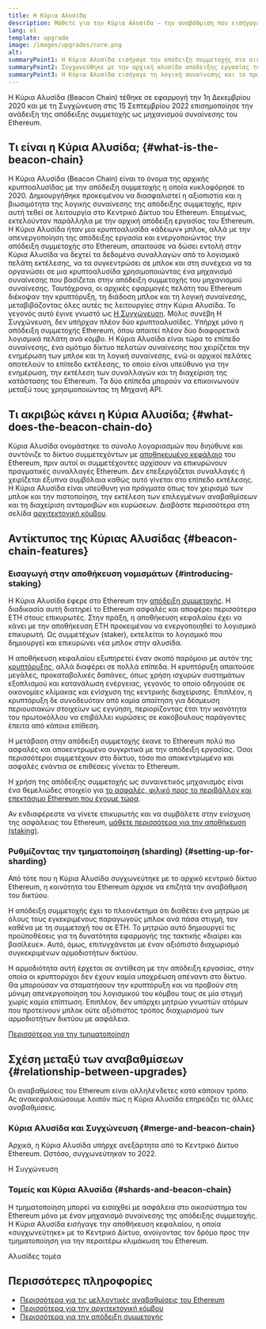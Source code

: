 ```yaml
---
title: Η Κύρια Αλυσίδα
description: Μάθετε για την Κύρια Αλυσίδα – την αναβάθμιση που εισήγαγε την απόδειξη συμμετοχής στο Ethereum.
lang: el
template: upgrade
image: /images/upgrades/core.png
alt:
summaryPoint1: Η Κύρια Αλυσίδα εισήγαγε την απόδειξη συμμετοχής στο οικοσύστημα του Ethereum.
summaryPoint2: Συγχωνεύθηκε με την αρχική αλυσίδα απόδειξης εργασίας του Ethereum τον Σεπτέμβριο του 2022.
summaryPoint3: Η Κύρια Αλυσίδα εισήγαγε τη λογική συναίνεσης και το πρωτόκολλο διασποράς μπλοκ (block gossip protocol) που πλέον κρατάει ασφαλές το Ethereum.
---
```


<UpgradeStatus isShipped dateKey="page-upgrades:page-upgrades-beacon-date">
  Η Κύρια Αλυσίδα (Beacon Chain) τέθηκε σε εφαρμογή την 1η Δεκεμβρίου 2020 και με τη Συγχώνευση στις 15 Σεπτεμβρίου 2022 επισημοποίησε την ανάδειξη της απόδειξης συμμετοχής ως μηχανισμού συναίνεσης του Ethereum.
</UpgradeStatus>

## Τι είναι η Κύρια Αλυσίδα; {#what-is-the-beacon-chain}

Η Κύρια Αλυσίδα (Beacon Chain) είναι το όνομα της αρχικής κρυπτοαλυσίδας με την απόδειξη συμμετοχής η οποία κυκλοφόρησε το 2020. Δημιουργήθηκε προκειμένου να διασφαλιστεί η αξιοπιστία και η βιωσιμότητα της λογικής συναίνεσης της απόδειξης συμμετοχής, πριν αυτή τεθεί σε λειτουργία στο Kεντρικό Δίκτυο του Ethereum. Επομένως, εκτελούνταν παράλληλα με την αρχική απόδειξη εργασίας του Ethereum. Η Κύρια Αλυσίδα ήταν μια κρυπτοαλυσίδα «άδειων» μπλοκ, αλλά με την απενεργοποίηση της απόδειξης εργασία και ενεργοποιώντας την απόδειξη συμμετοχής στο Ethereum, απαιτούσε να δώσει εντολή στην Κύρια Αλυσίδα να δεχτεί τα δεδομένα συναλλαγών από το λογισμικό πελάτη εκτέλεσης, να τα συγκεντρώσει σε μπλοκ και στη συνέχεια να τα οργανώσει σε μια κρυπτοαλυσίδα χρησιμοποιώντας ένα μηχανισμό συναίνεσης που βασίζεται στην απόδειξη συμμετοχής του μηχανισμού συναίνεσης. Ταυτόχρονα, οι αρχικές εφαρμογές πελάτη του Ethereum διέκοψαν την κρυπτόρυξη, τη διάδοση μπλοκ και τη λογική συναίνεσης, μεταβιβάζοντας όλες αυτές τις λειτουργίες στην Κύρια Αλυσίδα. Το γεγονός αυτό έγινε γνωστό ως [Η Συγχώνευση](/roadmap/merge/). Μόλις συνέβη Η Συγχώνευση, δεν υπήρχαν πλέον δύο κρυπτοαλυσίδες. Υπήρχε μόνο η απόδειξη συμμετοχής Ethereum, όπου απαιτεί πλέον δύο διαφορετικά λογισμικά πελάτη ανά κόμβο. Η Κύρια Αλυσίδα είναι τώρα το επίπεδο συναίνεσης, ένα ομότιμο δίκτυο πελατών συναίνεσης που χειρίζεται την ενημέρωση των μπλοκ και τη λογική συναίνεσης, ενώ οι αρχικοί πελάτες αποτελούν το επίπεδο εκτέλεσης, το οποίο είναι υπεύθυνο για την ενημέρωση, την εκτέλεση των συναλλαγών και τη διαχείριση της κατάστασης του Ethereum. Τα δύο επίπεδα μπορούν να επικοινωνούν μεταξύ τους χρησιμοποιώντας τη Μηχανή API.

## Τι ακριβώς κάνει η Κύρια Αλυσίδα; {#what-does-the-beacon-chain-do}

Κύρια Αλυσίδα ονομάστηκε το σύνολο λογαριασμών που διηύθυνε και συντόνιζε το δίκτυο συμμετεχόντων με [αποθηκευμένο κεφάλαιο](/staking/) του Ethereum, πριν αυτοί οι συμμετέχοντες αρχίσουν να επικυρώνουν πραγματικές συναλλαγές Ethereum. Δεν επεξεργάζεται συναλλαγές ή χειρίζεται έξυπνα συμβόλαια καθώς αυτό γίνεται στο επίπεδο εκτέλεσης. Η Κύρια Αλυσίδα είναι υπεύθυνη για πράγματα όπως τον χειρισμό των μπλοκ και την πιστοποίηση, την εκτέλεση των επιλεγμένων αναβαθμίσεων και τη διαχείριση ανταμοιβών και κυρώσεων. Διαβάστε περισσότερα στη σελίδα [αρχιτεκτονική κόμβου](/developers/docs/nodes-and-clients/node-architecture/#node-comparison).

## Αντίκτυπος της Κύριας Αλυσίδας {#beacon-chain-features}

### Εισαγωγή στην αποθήκευση νομισμάτων {#introducing-staking}

Η Κύρια Αλυσίδα έφερε στο Ethereum την [απόδειξη συμμετοχής](/developers/docs/consensus-mechanisms/pos/). Η διαδικασία αυτή διατηρεί το Ethereum ασφαλές και αποφέρει περισσότερα ETH στους επικυρωτές. Στην πράξη, η αποθήκευση κεφαλαίου έχει να κάνει με την αποθήκευση ETH προκειμένου να ενεργοποιηθεί το λογισμικό επικυρωτή. Ως συμμετέχων (staker), εκτελείται το λογισμικό που δημιουργεί και επικυρώνει νέα μπλοκ στην αλυσίδα.

Η αποθήκευση κεφαλαίου εξυπηρετεί έναν σκοπό παρόμοιο με αυτόν της [κρυπτόρυξης](/developers/docs/consensus-mechanisms/pow/mining/), αλλά διαφέρει σε πολλά επίπεδα. Η κρυπτόρυξη απαιτούσε μεγάλες, προκαταβολικές δαπάνες, όπως χρήση ισχυρών συστημάτων εξοπλισμού και κατανάλωση ενέργειας, γεγονός το οποίο οδηγούσε σε οικονομίες κλίμακας και ενίσχυση της κεντρικής διαχείρισης. Επιπλέον, η κρυπτόρυξη δε συνοδευόταν από καμία απαίτηση για δέσμευση περιουσιακών στοιχείων ως εγγύηση, περιορίζοντας έτσι την ικανότητα του πρωτοκόλλου να επιβάλλει κυρώσεις σε κακόβουλους παράγοντες έπειτα από κάποια επίθεση.

Η μετάβαση στην απόδειξη συμμετοχής έκανε το Ethereum πολύ πιο ασφαλές και αποκεντρωμένο συγκριτικά με την απόδειξη εργασίας. Όσοι περισσότεροι συμμετέχουν στο δίκτυο, τόσο πιο αποκεντρωμένο και ασφαλές ενάντια σε επιθέσεις γίνεται το Ethereum.

Η χρήση της απόδειξης συμμετοχής ως συναινετικός μηχανισμός είναι ένα θεμελιώδες στοιχείο για [το ασφαλές, φιλικό προς το περιβάλλον και επεκτάσιμο Ethereum που έχουμε τώρα](/roadmap/vision/).

<InfoBanner emoji=":money_bag:">
  Αν ενδιαφέρεστε να γίνετε επικυρωτής και να συμβάλετε στην ενίσχυση της ασφάλειας του Ethereum, <a href="/staking/">μάθετε περισσότερα για την αποθήκευση (staking)</a>.
</InfoBanner>

### Ρυθμίζοντας την τμηματοποίηση (sharding) {#setting-up-for-sharding}

Από τότε που η Κύρια Αλυσίδα συγχωνεύτηκε με το αρχικό κεντρικό δίκτυο Ethereum, η κοινότητα του Ethereum άρχισε να επιζητά την αναβάθμιση του δικτύου.

Η απόδειξη συμμετοχής έχει το πλεονέκτημα ότι διαθέτει ένα μητρώο με όλους τους εγκεκριμένους παραγωγούς μπλοκ ανά πάσα στιγμή, τον καθένα με τη συμμετοχή του σε ETH. Το μητρώο αυτό δημιουργεί τις προϋποθέσεις για τη δυνατότητα εφαρμογής της τακτικής «διαίρει και βασίλευε». Αυτό, όμως, επιτυγχάνεται με έναν αξιόπιστο διαχωρισμό συγκεκριμένων αρμοδιοτήτων δικτύου.

Η αρμοδιότητα αυτή έρχεται σε αντίθεση με την απόδειξη εργασίας, στην οποία οι κρυπτορύχοι δεν έχουν καμία υποχρέωση απέναντι στο δίκτυο. Θα μπορούσαν να σταματήσουν την κρυπτόρυξη και να προβούν στη μόνιμη απενεργοποίηση του λογισμικού του κόμβου τους σε μία στιγμή χωρίς καμία επίπτωση. Επιπλέον, δεν υπάρχει μητρώο γνωστών ατόμων που προτείνουν μπλοκ ούτε αξιόπιστος τρόπος διαχωρισμού των αρμοδιοτήτων δικτύου με ασφάλεια.

[Περισσότερα για την τμηματοποίηση](/roadmap/danksharding/)

## Σχέση μεταξύ των αναβαθμίσεων {#relationship-between-upgrades}

Οι αναβαθμίσεις του Ethereum είναι αλληλένδετες κατά κάποιον τρόπο. Ας ανακεφαλαιώσουμε λοιπόν πώς η Κύρια Αλυσίδα επηρεάζει τις άλλες αναβαθμίσεις.

### Κύρια Αλυσίδα και Συγχώνευση {#merge-and-beacon-chain}

Αρχικά, η Κύρια Αλυσίδα υπήρχε ανεξάρτητα από το Kεντρικό Δίκτυο Ethereum. Ωστόσο, συγχωνεύτηκαν το 2022.

<ButtonLink to="/roadmap/merge/">
  Η Συγχώνευση
</ButtonLink>

### Τομείς και Κύρια Αλυσίδα {#shards-and-beacon-chain}

Η τμηματοποίηση μπορεί να εισαχθεί με ασφάλεια στο οικοσύστημα του Ethereum μόνο με έναν μηχανισμό συναίνεσης της απόδειξης συμμετοχής. Η Κύρια Αλυσίδα εισήγαγε την αποθήκευση κεφαλαίου, η οποία «συγχωνεύτηκε» με το Κεντρικό Δίκτυο, ανοίγοντας τον δρόμο προς την τμηματοποίηση για την περαιτέρω κλιμάκωση του Ethereum.

<ButtonLink to="/roadmap/danksharding/">
  Αλυσίδες τομέα
</ButtonLink>

## Περισσότερες πληροφορίες

- [Περισσότερα για τις μελλοντικές αναβαθμίσεις του Ethereum](/roadmap/vision)
- [Περισσότερα για την αρχιτεκτονική κόμβου](/developers/docs/nodes-and-clients/node-architecture)
- [Περισσότερα για την απόδειξη συμμετοχής](/developers/docs/consensus-mechanisms/pos)

